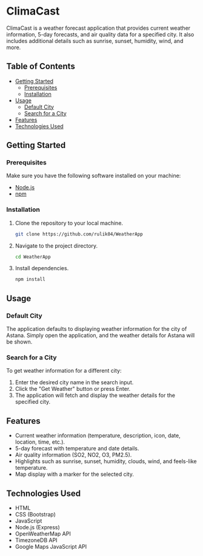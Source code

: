 # ClimaCast

ClimaCast is a weather forecast application that provides current weather information, 5-day forecasts, and air quality data for a specified city. It also includes additional details such as sunrise, sunset, humidity, wind, and more.

## Table of Contents
- [Getting Started](#getting-started)
  - [Prerequisites](#prerequisites)
  - [Installation](#installation)
- [Usage](#usage)
  - [Default City](#default-city)
  - [Search for a City](#search-for-a-city)
- [Features](#features)
- [Technologies Used](#technologies-used)

## Getting Started

### Prerequisites
Make sure you have the following software installed on your machine:
- [Node.js](https://nodejs.org/)
- [npm](https://www.npmjs.com/)

### Installation
1. Clone the repository to your local machine.
   ```bash
   git clone https://github.com/rulik04/WeatherApp
   ```
2. Navigate to the project directory.
   ```bash
   cd WeatherApp
   ```
3. Install dependencies.
   ```bash
   npm install
   ```

## Usage

### Default City
The application defaults to displaying weather information for the city of Astana. Simply open the application, and the weather details for Astana will be shown.

### Search for a City
To get weather information for a different city:
1. Enter the desired city name in the search input.
2. Click the "Get Weather" button or press Enter.
3. The application will fetch and display the weather details for the specified city.

## Features
- Current weather information (temperature, description, icon, date, location, time, etc.).
- 5-day forecast with temperature and date details.
- Air quality information (SO2, NO2, O3, PM2.5).
- Highlights such as sunrise, sunset, humidity, clouds, wind, and feels-like temperature.
- Map display with a marker for the selected city.

## Technologies Used
- HTML
- CSS (Bootstrap)
- JavaScript
- Node.js (Express)
- OpenWeatherMap API
- TimezoneDB API
- Google Maps JavaScript API
